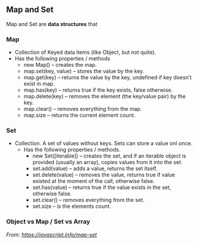 ## Map and Set
Map and Set are **data structures** that
### Map
* Collection of Keyed data items (like Object, but not quite).
*  Has the following properties / methods
   - new Map() – creates the map.
   - map.set(key, value) – stores the value by the key.
   - map.get(key) – returns the value by the key, undefined if key doesn’t exist in map.
   - map.has(key) – returns true if the key exists, false otherwise.
   - map.delete(key) – removes the element (the key/value pair) by the key.
   - map.clear() – removes everything from the map.
   - map.size – returns the current element count.


### Set
* Collection. A set of values without keys. Sets can store a value onl once.
  * Has the following properties / methods.
    - new Set([iterable]) – creates the set, and if an iterable object is provided (usually an array), copies values from it into the set.
    - set.add(value) – adds a value, returns the set itself.
    - set.delete(value) – removes the value, returns true if value existed at the moment of the call, otherwise false.
    - set.has(value) – returns true if the value exists in the set, otherwise false.
    - set.clear() – removes everything from the set.
    - set.size – is the elements count.
  
### Object vs Map / Set vs Array


*From: https://javascript.info/map-set*

